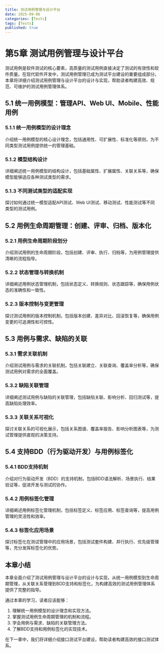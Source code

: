 ```yaml
---
title: 测试用例管理与设计平台
date: 2025-09-06
categories: [Tests]
tags: [Tests]
published: true
---
```


# 第5章 测试用例管理与设计平台

测试用例是软件测试的核心要素，高质量的测试用例直接决定了测试的有效性和软件质量。在现代软件开发中，测试用例管理已成为测试平台建设的重要组成部分。本章将详细介绍测试用例管理与设计平台的设计与实现，帮助读者构建高效、规范、可维护的测试用例管理体系。

## 5.1 统一用例模型：管理API、Web UI、Mobile、性能用例

### 5.1.1 统一用例模型的设计理念

介绍统一用例模型的核心设计理念，包括通用性、可扩展性、标准化等原则，为不同类型测试用例提供统一的管理基础。

### 5.1.2 模型结构设计

详细阐述统一用例模型的结构设计，包括基础属性、扩展属性、关联关系等，确保模型能够适应各种测试类型的需求。

### 5.1.3 不同测试类型的适配实现

探讨如何通过统一模型适配API测试、Web UI测试、移动测试、性能测试等不同类型的测试用例。

## 5.2 用例生命周期管理：创建、评审、归档、版本化

### 5.2.1 用例生命周期阶段划分

介绍测试用例的生命周期阶段，包括创建、评审、执行、归档等，为用例管理提供清晰的流程指导。

### 5.2.2 状态管理与转换机制

详细阐述用例状态管理机制，包括状态定义、转换规则、状态跟踪等，确保用例状态的准确性和一致性。

### 5.2.3 版本控制与变更管理

探讨测试用例的版本控制机制，包括版本创建、差异对比、回滚恢复等，确保用例变更的可追溯性和可控性。

## 5.3 用例与需求、缺陷的关联

### 5.3.1 需求关联机制

介绍测试用例与需求的关联机制，包括关联建立、关联查询、覆盖率分析等，确保测试用例对需求的全面覆盖。

### 5.3.2 缺陷关联管理

详细阐述测试用例与缺陷的关联管理，包括缺陷关联、影响分析、回归测试等，提高缺陷处理效率。

### 5.3.3 关联关系可视化

探讨关联关系的可视化展示，包括关系图谱、覆盖率报告、影响分析图表等，为测试管理提供直观的决策支持。

## 5.4 支持BDD（行为驱动开发）与用例标签化

### 5.4.1 BDD支持机制

介绍对行为驱动开发（BDD）的支持机制，包括BDD语法解析、场景执行、结果验证等，促进开发与测试的协作。

### 5.4.2 用例标签化管理

详细阐述用例标签化管理机制，包括标签定义、标签应用、标签查询等，提高用例管理的灵活性和效率。

### 5.4.3 标签化应用场景

探讨标签化在测试管理中的应用场景，包括测试套件构建、并行执行、优先级管理等，充分发挥标签化的优势。

## 本章小结

本章全面介绍了测试用例管理与设计平台的设计与实现，从统一用例模型到生命周期管理，从关联关系管理到BDD支持和标签化，为构建高效的测试用例管理体系提供了完整的指导。

通过本章的学习，读者应该能够：

1. 理解统一用例模型的设计理念和实现方法。
2. 掌握测试用例生命周期管理的机制和流程。
3. 学会用例与需求、缺陷的关联管理方法。
4. 了解BDD支持和用例标签化的实现技术。

在下一章中，我们将详细介绍接口测试平台建设，帮助读者构建高效的接口测试体系。